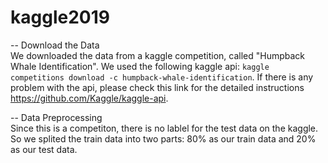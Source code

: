 # kaggle2019

-- Download the Data  
We downloaded the data from a kaggle competition, called "Humpback Whale Identification". We used the following kaggle api: `kaggle competitions download -c humpback-whale-identification`. If there is any problem with the api, please check this link for the detailed instructions https://github.com/Kaggle/kaggle-api.  

-- Data Preprocessing  
Since this is a competiton, there is no lablel for the test data on the kaggle. So we splited the train data into two parts: 80% as our train data and 20% as our test data.   
